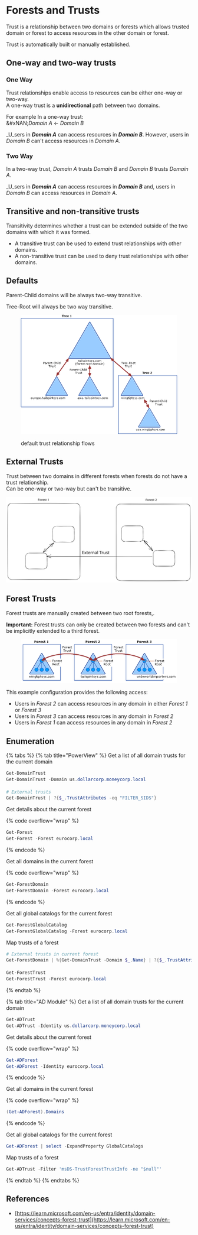 # Forests and Trusts

Trust is a relationship between two domains or forests which allows trusted domain or forest to access resources in the other domain or forest.

Trust is automatically built or manually established.

## One-way and two-way trusts <a href="#one-way-and-two-way-trusts" id="one-way-and-two-way-trusts"></a>

### One Way

Trust relationships enable access to resources can be either one-way or two-way.\
A one-way trust is a **unidirectional** path between two domains.

For example In a one-way trust:\
&#xNAN;_&#x44;omain A_ <- _Domain B_

\_U\_sers in _**Domain A**_ can access resources in _**Domain B**_. However, users in _Domain B_ can't access resources in _Domain A_.

### Two Way

In a two-way trust, _Domain A_ trusts _Domain B_ and _Domain B_ trusts _Domain A_.

\_U\_sers in _**Domain A**_ can access resources in _**Domain B**_ and, users in _Domain B_ can access resources in _Domain A_.

## Transitive and non-transitive trusts <a href="#transitive-and-non-transitive-trusts" id="transitive-and-non-transitive-trusts"></a>

Transitivity determines whether a trust can be extended outside of the two domains with which it was formed.

* A transitive trust can be used to extend trust relationships with other domains.
* A non-transitive trust can be used to deny trust relationships with other domains.

## Defaults

Parent-Child domains will be always two-way transitive.

Tree-Root will always be two way transitive.

<figure><img src="../.gitbook/assets/trust-relationships.png" alt=""><figcaption><p>default trust relationship flows</p></figcaption></figure>

## External Trusts

Trust between two domains in different forests when forests do not have a trust relationship.\
Can be one-way or two-way but can't be transitive.

<img src="../.gitbook/assets/file.excalidraw (1) (1).svg" alt="" class="gitbook-drawing">

## Forest Trusts

Forest trusts are manually created between two root forests,.

**Important:** Forest trusts can only be created between two forests and can't be implicitly extended to a third forest.

<figure><img src="../.gitbook/assets/forest-trusts-diagram.png" alt=""><figcaption></figcaption></figure>

This example configuration provides the following access:

* Users in _Forest 2_ can access resources in any domain in either _Forest 1_ or _Forest 3_
* Users in _Forest 3_ can access resources in any domain in _Forest 2_
* Users in _Forest 1_ can access resources in any domain in _Forest 2_

## Enumeration

{% tabs %}
{% tab title="PowerView" %}
Get a list of all domain trusts for the current domain

```powershell
Get-DomainTrust
Get-DomainTrust -Domain us.dollarcorp.moneycorp.local

# External trusts
Get-DomainTrust | ?{$_.TrustAttributes -eq "FILTER_SIDS"}
```

Get details about the current forest

{% code overflow="wrap" %}
```powershell
Get-Forest
Get-Forest -Forest eurocorp.local
```
{% endcode %}

Get all domains in the current forest

{% code overflow="wrap" %}
```powershell
Get-ForestDomain
Get-ForestDomain -Forest eurocorp.local
```
{% endcode %}

Get all global catalogs for the current forest

```powershell
Get-ForestGlobalCatalog
Get-ForestGlobalCatalog -Forest eurocorp.local
```

Map trusts of a forest

```powershell
# External trusts in current forest
Get-ForestDomain | %{Get-DomainTrust -Domain $_.Name} | ?{$_.TrustAttributes -eq "FILTER_SIDS"}

Get-ForestTrust
Get-ForestTrust -Forest eurocorp.local
```
{% endtab %}

{% tab title="AD Module" %}
Get a list of all domain trusts for the current domain

```powershell
Get-ADTrust
Get-ADTrust -Identity us.dollarcorp.moneycorp.local
```

Get details about the current forest

{% code overflow="wrap" %}
```powershell
Get-ADForest
Get-ADForest -Identity eurocorp.local
```
{% endcode %}

Get all domains in the current forest

{% code overflow="wrap" %}
```powershell
(Get-ADForest).Domains
```
{% endcode %}

Get all global catalogs for the current forest

```powershell
Get-ADForest | select -ExpandProperty GlobalCatalogs
```

Map trusts of a forest

```powershell
Get-ADTrust -Filter 'msDS-TrustForestTrustInfo -ne "$null"'
```
{% endtab %}
{% endtabs %}

## References

* [https://learn.microsoft.com/en-us/entra/identity/domain-services/concepts-forest-trust](https://learn.microsoft.com/en-us/entra/identity/domain-services/concepts-forest-trust)
